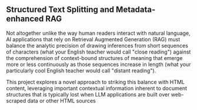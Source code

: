 ## Structured Text Splitting and Metadata-enhanced RAG

Not altogether unlike the way human readers interact with natural language, AI applications that rely on Retrieval Augmented Generation (RAG) must balance the analytic precision of drawing inferences from short sequences of characters (what your English teacher would call "close reading") against the comprehension of context-bound structures of meaning that emerge more or less continuously as those sequences increase in length (what your particularly cool English teacher would call "distant reading").

This project explores a novel approach to striking this balance with HTML content, leveraging important contextual information inherent to document structures that is typically lost when LLM applications are built over web-scraped data or other HTML sources
